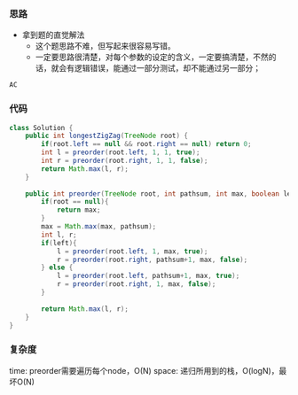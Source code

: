 ### 思路

- 拿到题的直觉解法
    - 这个题思路不难，但写起来很容易写错。
    - 一定要思路很清楚，对每个参数的设定的含义，一定要搞清楚，不然的话，就会有逻辑错误，能通过一部分测试，却不能通过另一部分；

`AC`

### 代码
```java
class Solution {
    public int longestZigZag(TreeNode root) {
        if(root.left == null && root.right == null) return 0;
        int l = preorder(root.left, 1, 1, true);
        int r = preorder(root.right, 1, 1, false);
        return Math.max(l, r);
    }
    
    public int preorder(TreeNode root, int pathsum, int max, boolean left){
        if(root == null){
            return max;
        }        
        max = Math.max(max, pathsum);
        int l, r;
        if(left){
            l = preorder(root.left, 1, max, true);
            r = preorder(root.right, pathsum+1, max, false);
        } else {
            l = preorder(root.left, pathsum+1, max, true);
            r = preorder(root.right, 1, max, false);
        }
        
        return Math.max(l, r);
    }
}
```

### 复杂度

time: preorder需要遍历每个node，O(N)
space: 递归所用到的栈，O(logN)，最坏O(N)